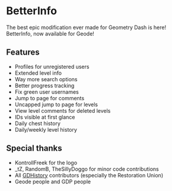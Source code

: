 # BetterInfo

The best epic modification ever made for Geometry Dash is here! BetterInfo, now available for Geode!

## Features
- Profiles for unregistered users
- Extended level info
- Way more search options
- Better progress tracking
 <cy></c>
- Fix green user usernames
- Jump to page for comments
- Uncapped jump to page for levels
- View level comments for deleted levels
- IDs visible at first glance
 <cy></c>
- Daily chest history
- Daily/weekly level history

## Special thanks
- KontrollFreek for the logo
- \_tZ, RandomB, TheSillyDoggo for minor code contributions
- All [GDHistory](https://history.geometrydash.eu/) contributors (especially the Restoration Union)
- Geode people and GDP people